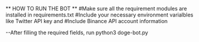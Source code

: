 ** HOW TO RUN THE BOT **
#Make sure all the requirement modules are installed in requirements.txt
#Include your necessary environment varialbles like Twitter API key and
#Include Binance API account information

--After filling the required fields, run python3 doge-bot.py
